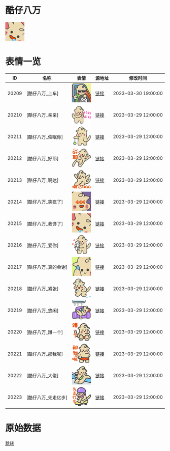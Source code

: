 # 酷仔八万

<img src="./cover.png" height="60" alt="cover" />

# 表情一览

|ID|名称|表情|源地址|修改时间|
|----|----|----|----|----|
|20209|[酷仔八万_上车]|<img src="./pic/020209_%5B酷仔八万_上车%5D.png" height="60" alt="上车"/>|[链接](https://i0.hdslb.com/bfs/garb/08b5fbea8cd53debe7aa4bd98758bf4eeeba384a.png)|2023-03-30 19:00:00|
|20210|[酷仔八万_亲亲]|<img src="./pic/020210_%5B酷仔八万_亲亲%5D.png" height="60" alt="亲亲"/>|[链接](https://i0.hdslb.com/bfs/garb/f809174632cda3f984862fdf3ba6f30072387497.png)|2023-03-29 12:00:00|
|20211|[酷仔八万_催眠你]|<img src="./pic/020211_%5B酷仔八万_催眠你%5D.png" height="60" alt="催眠你"/>|[链接](https://i0.hdslb.com/bfs/garb/371ca4bc634fc010f13206590b972704c56b9b81.png)|2023-03-29 12:00:00|
|20212|[酷仔八万_好耶]|<img src="./pic/020212_%5B酷仔八万_好耶%5D.png" height="60" alt="好耶"/>|[链接](https://i0.hdslb.com/bfs/garb/edfd7a9f6be913e44e649f04dbe7534859bd8f72.png)|2023-03-29 12:00:00|
|20213|[酷仔八万_啊达]|<img src="./pic/020213_%5B酷仔八万_啊达%5D.png" height="60" alt="啊达"/>|[链接](https://i0.hdslb.com/bfs/garb/184eafdd5c950a6f3a58f74a8eac6fc4095abe13.png)|2023-03-29 12:00:00|
|20214|[酷仔八万_笑疯了]|<img src="./pic/020214_%5B酷仔八万_笑疯了%5D.png" height="60" alt="笑疯了"/>|[链接](https://i0.hdslb.com/bfs/garb/374f2285297c8bb1ff760ce881ae103c19845a7c.png)|2023-03-29 12:00:00|
|20215|[酷仔八万_我馋了]|<img src="./pic/020215_%5B酷仔八万_我馋了%5D.png" height="60" alt="我馋了"/>|[链接](https://i0.hdslb.com/bfs/garb/d6d149ee907a0a5c7b90b8ef58ff88a738d3a543.png)|2023-03-29 12:00:00|
|20216|[酷仔八万_爱你]|<img src="./pic/020216_%5B酷仔八万_爱你%5D.png" height="60" alt="爱你"/>|[链接](https://i0.hdslb.com/bfs/garb/17ce72f3ea6a6872d6e5f0032e0b5293fc43c77f.png)|2023-03-29 12:00:00|
|20217|[酷仔八万_真的会谢]|<img src="./pic/020217_%5B酷仔八万_真的会谢%5D.png" height="60" alt="真的会谢"/>|[链接](https://i0.hdslb.com/bfs/garb/e3b838908f7c32d78ca41f82c12a073a4c579ace.png)|2023-03-29 12:00:00|
|20218|[酷仔八万_紧张]|<img src="./pic/020218_%5B酷仔八万_紧张%5D.png" height="60" alt="紧张"/>|[链接](https://i0.hdslb.com/bfs/garb/fcd6e9b4783f9a7fe1f696085166664e5fcd94ad.png)|2023-03-29 12:00:00|
|20219|[酷仔八万_悠闲]|<img src="./pic/020219_%5B酷仔八万_悠闲%5D.png" height="60" alt="悠闲"/>|[链接](https://i0.hdslb.com/bfs/garb/145685f65d33e3d19293bffd24ec3e7f5a7b32f0.png)|2023-03-29 12:00:00|
|20220|[酷仔八万_蹲一个]|<img src="./pic/020220_%5B酷仔八万_蹲一个%5D.png" height="60" alt="蹲一个"/>|[链接](https://i0.hdslb.com/bfs/garb/c373071b46bb05b371e82bedf12c4c816d3f8019.png)|2023-03-29 12:00:00|
|20221|[酷仔八万_那我呢]|<img src="./pic/020221_%5B酷仔八万_那我呢%5D.png" height="60" alt="那我呢"/>|[链接](https://i0.hdslb.com/bfs/garb/2f3ffbad8d8531e97e579df5ea6a527a1e62f9ed.png)|2023-03-29 12:00:00|
|20222|[酷仔八万_大佬]|<img src="./pic/020222_%5B酷仔八万_大佬%5D.png" height="60" alt="大佬"/>|[链接](https://i0.hdslb.com/bfs/garb/4e52de6ae6355529e2b31f1ffbdceee8aac4a603.png)|2023-03-29 12:00:00|
|20223|[酷仔八万_先走亿步]|<img src="./pic/020223_%5B酷仔八万_先走亿步%5D.png" height="60" alt="先走亿步"/>|[链接](https://i0.hdslb.com/bfs/garb/c265f0f784badbef7d7e7ebe914da9cf2145a2c0.png)|2023-03-29 12:00:00|

# 原始数据

[跳转](./raw.json)

